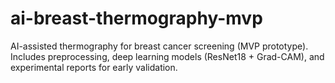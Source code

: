 # ai-breast-thermography-mvp
AI-assisted thermography for breast cancer screening (MVP prototype).  Includes preprocessing, deep learning models (ResNet18 + Grad-CAM),  and experimental reports for early validation.
